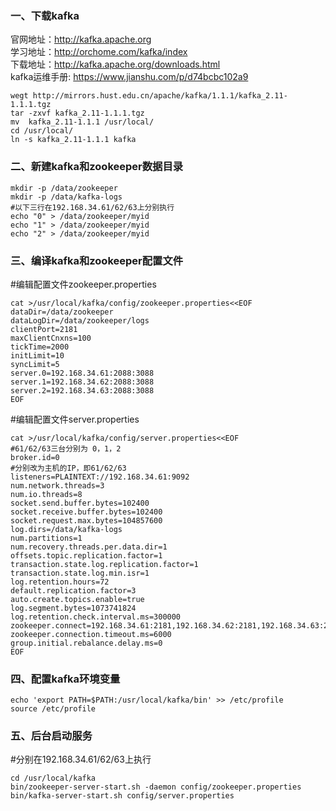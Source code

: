 ### 一、下载kafka
官网地址：http://kafka.apache.org<br>
学习地址：http://orchome.com/kafka/index<br>
下载地址：http://kafka.apache.org/downloads.html<br>
kafka运维手册: https://www.jianshu.com/p/d74bcbc102a9<br>
```shell
wegt http://mirrors.hust.edu.cn/apache/kafka/1.1.1/kafka_2.11-1.1.1.tgz
tar -zxvf kafka_2.11-1.1.1.tgz
mv  kafka_2.11-1.1.1 /usr/local/
cd /usr/local/
ln -s kafka_2.11-1.1.1 kafka
```
### 二、新建kafka和zookeeper数据目录
```shell
mkdir -p /data/zookeeper
mkdir -p /data/kafka-logs
#以下三行在192.168.34.61/62/63上分别执行
echo "0" > /data/zookeeper/myid
echo "1" > /data/zookeeper/myid
echo "2" > /data/zookeeper/myid
```
### 三、编译kafka和zookeeper配置文件

#编辑配置文件zookeeper.properties
```shell
cat >/usr/local/kafka/config/zookeeper.properties<<EOF
dataDir=/data/zookeeper
dataLogDir=/data/zookeeper/logs
clientPort=2181
maxClientCnxns=100
tickTime=2000
initLimit=10
syncLimit=5
server.0=192.168.34.61:2088:3088
server.1=192.168.34.62:2088:3088
server.2=192.168.34.63:2088:3088
EOF
```
#编辑配置文件server.properties
```shell
cat >/usr/local/kafka/config/server.properties<<EOF
#61/62/63三台分别为 0，1，2
broker.id=0
#分别改为主机的IP，即61/62/63
listeners=PLAINTEXT://192.168.34.61:9092  
num.network.threads=3
num.io.threads=8
socket.send.buffer.bytes=102400
socket.receive.buffer.bytes=102400
socket.request.max.bytes=104857600
log.dirs=/data/kafka-logs
num.partitions=1
num.recovery.threads.per.data.dir=1
offsets.topic.replication.factor=1
transaction.state.log.replication.factor=1
transaction.state.log.min.isr=1
log.retention.hours=72
default.replication.factor=3
auto.create.topics.enable=true
log.segment.bytes=1073741824
log.retention.check.interval.ms=300000
zookeeper.connect=192.168.34.61:2181,192.168.34.62:2181,192.168.34.63:2181
zookeeper.connection.timeout.ms=6000
group.initial.rebalance.delay.ms=0
EOF
```
### 四、配置kafka环境变量
```shell
echo 'export PATH=$PATH:/usr/local/kafka/bin' >> /etc/profile
source /etc/profile
```
### 五、后台启动服务
#分别在192.168.34.61/62/63上执行
```shell
cd /usr/local/kafka
bin/zookeeper-server-start.sh -daemon config/zookeeper.properties
bin/kafka-server-start.sh config/server.properties
```
